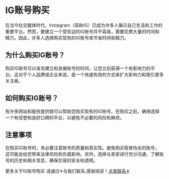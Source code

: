 # IG账号购买

在当今社交媒体时代，Instagram（简称IG）已成为许多人展示自己生活和工作的重要平台。然而，要建立一个受欢迎的IG账号并不容易，需要花费大量的时间和精力。因此，许多人选择购买现有的IG账号来节省时间和精力。

## 为什么购买IG账号？

购买IG账号可以省去建立和发展账号的时间，让您立刻获得一个有影响力的平台。这对于个人品牌或企业来说，是一个快速有效的方式来扩大影响力和吸引更多关注者。

## 如何购买IG账号？

有许多网站和服务提供商可以帮助您购买现有的IG账号。在购买之前，确保选择一个有信誉和良好口碑的平台，以避免不必要的风险和麻烦。

## 注意事项

在购买IG账号时，务必要注意账号的质量和真实性。避免购买假冒伪劣的账号，这可能会给您带来法律风险和负面影响。另外，选择与卖家进行充分沟通，了解账号的历史和相关信息，确保交易的安全和透明。

更多关于IG账号购买 请通过✈与我们联系,感谢阅读！[点我联系✈](https://file.G208.com)